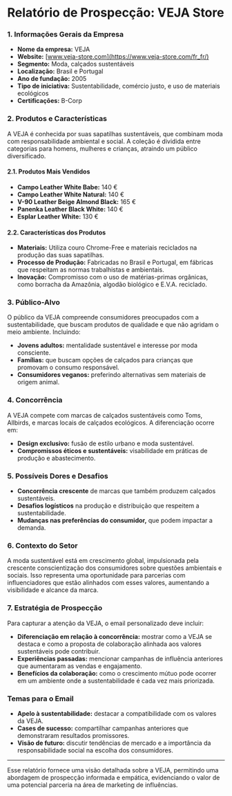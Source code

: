 # Relatório de Prospecção: VEJA Store

### 1. Informações Gerais da Empresa
- **Nome da empresa:** VEJA
- **Website:** [www.veja-store.com](https://www.veja-store.com/fr_fr/)
- **Segmento:** Moda, calçados sustentáveis
- **Localização:** Brasil e Portugal
- **Ano de fundação:** 2005
- **Tipo de iniciativa:** Sustentabilidade, comércio justo, e uso de materiais ecológicos
- **Certificações:** B-Corp

### 2. Produtos e Características
A VEJA é conhecida por suas sapatilhas sustentáveis, que combinam moda com responsabilidade ambiental e social. A coleção é dividida entre categorias para homens, mulheres e crianças, atraindo um público diversificado. 

#### 2.1. Produtos Mais Vendidos
- **Campo Leather White Babe:** 140 €
- **Campo Leather White Natural:** 140 €
- **V-90 Leather Beige Almond Black:** 165 €
- **Panenka Leather Black White:** 140 €
- **Esplar Leather White:** 130 €

#### 2.2. Características dos Produtos
- **Materiais:** Utiliza couro Chrome-Free e materiais reciclados na produção das suas sapatilhas.
- **Processo de Produção:** Fabricadas no Brasil e Portugal, em fábricas que respeitam as normas trabalhistas e ambientais.
- **Inovação:** Compromisso com o uso de matérias-primas orgânicas, como borracha da Amazônia, algodão biológico e E.V.A. reciclado.

### 3. Público-Alvo
O público da VEJA compreende consumidores preocupados com a sustentabilidade, que buscam produtos de qualidade e que não agridam o meio ambiente. Incluindo:
- **Jovens adultos:** mentalidade sustentável e interesse por moda consciente.
- **Famílias:** que buscam opções de calçados para crianças que promovam o consumo responsável.
- **Consumidores veganos:** preferindo alternativas sem materiais de origem animal.

### 4. Concorrência
A VEJA compete com marcas de calçados sustentáveis como Toms, Allbirds, e marcas locais de calçados ecológicos. A diferenciação ocorre em:
- **Design exclusivo:** fusão de estilo urbano e moda sustentável.
- **Compromissos éticos e sustentáveis:** visabilidade em práticas de produção e abastecimento.

### 5. Possíveis Dores e Desafios
- **Concorrência crescente** de marcas que também produzem calçados sustentáveis.
- **Desafios logísticos** na produção e distribuição que respeitem a sustentabilidade.
- **Mudanças nas preferências do consumidor,** que podem impactar a demanda.

### 6. Contexto do Setor
A moda sustentável está em crescimento global, impulsionada pela crescente conscientização dos consumidores sobre questões ambientais e sociais. Isso representa uma oportunidade para parcerias com influenciadores que estão alinhados com esses valores, aumentando a visibilidade e alcance da marca.

### 7. Estratégia de Prospecção
Para capturar a atenção da VEJA, o email personalizado deve incluir:
- **Diferenciação em relação à concorrência:** mostrar como a VEJA se destaca e como a proposta de colaboração alinhada aos valores sustentáveis pode contribuir.
- **Experiências passadas:** mencionar campanhas de influência anteriores que aumentaram as vendas e engajamento.
- **Benefícios da colaboração:** como o crescimento mútuo pode ocorrer em um ambiente onde a sustentabilidade é cada vez mais priorizada.

### Temas para o Email
- **Apelo à sustentabilidade:** destacar a compatibilidade com os valores da VEJA.
- **Cases de sucesso:** compartilhar campanhas anteriores que demonstraram resultados promissores.
- **Visão de futuro:** discutir tendências de mercado e a importância da responsabilidade social na escolha dos consumidores.

---

Esse relatório fornece uma visão detalhada sobre a VEJA, permitindo uma abordagem de prospecção informada e empática, evidenciando o valor de uma potencial parceria na área de marketing de influências.